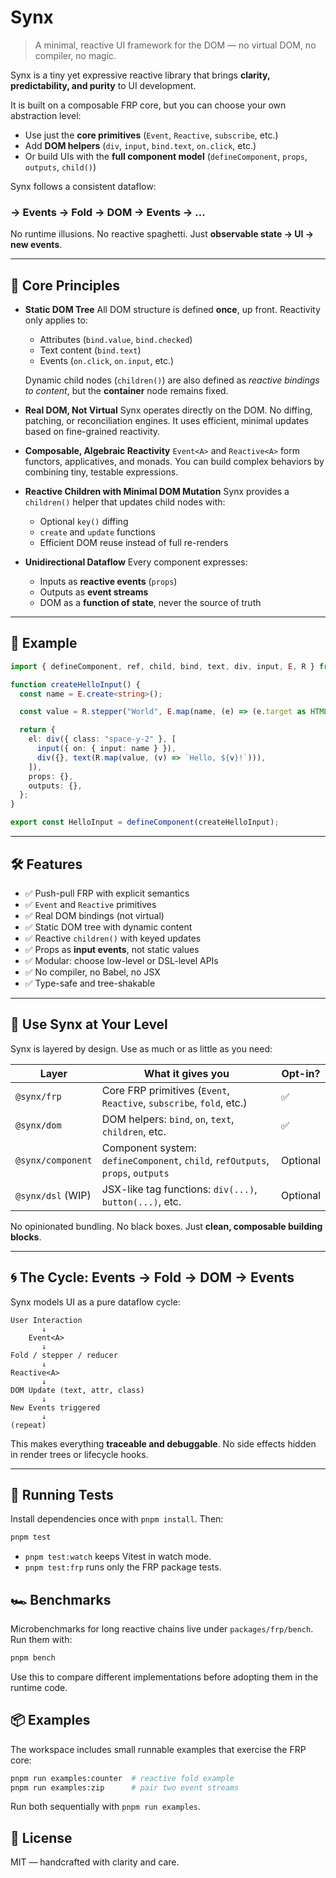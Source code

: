 # Synx

> A minimal, reactive UI framework for the DOM — no virtual DOM, no compiler, no magic.

Synx is a tiny yet expressive reactive library that brings **clarity, predictability, and purity** to UI development.

It is built on a composable FRP core, but you can choose your own abstraction level:
- Use just the **core primitives** (`Event`, `Reactive`, `subscribe`, etc.)
- Add **DOM helpers** (`div`, `input`, `bind.text`, `on.click`, etc.)
- Or build UIs with the **full component model** (`defineComponent`, `props`, `outputs`, `child()`)

Synx follows a consistent dataflow:
### → **Events → Fold → DOM → Events → ...**

No runtime illusions. No reactive spaghetti. Just **observable state -> UI -> new events**.

---

## 🧠 Core Principles

- **Static DOM Tree**
  All DOM structure is defined **once**, up front. Reactivity only applies to:
  - Attributes (`bind.value`, `bind.checked`)
  - Text content (`bind.text`)
  - Events (`on.click`, `on.input`, etc.)

  Dynamic child nodes (`children()`) are also defined as *reactive bindings to content*, but the **container** node remains fixed.

- **Real DOM, Not Virtual**
  Synx operates directly on the DOM. No diffing, patching, or reconciliation engines.
  It uses efficient, minimal updates based on fine-grained reactivity.

- **Composable, Algebraic Reactivity**
  `Event<A>` and `Reactive<A>` form functors, applicatives, and monads.
  You can build complex behaviors by combining tiny, testable expressions.

- **Reactive Children with Minimal DOM Mutation**
  Synx provides a `children()` helper that updates child nodes with:
  - Optional `key()` diffing
  - `create` and `update` functions
  - Efficient DOM reuse instead of full re-renders

- **Unidirectional Dataflow**
  Every component expresses:
  - Inputs as **reactive events** (`props`)
  - Outputs as **event streams**
  - DOM as a **function of state**, never the source of truth

---

## 🚀 Example

```ts
import { defineComponent, ref, child, bind, text, div, input, E, R } from "synx";

function createHelloInput() {
  const name = E.create<string>();

  const value = R.stepper("World", E.map(name, (e) => (e.target as HTMLInputElement).value));

  return {
    el: div({ class: "space-y-2" }, [
      input({ on: { input: name } }),
      div({}, text(R.map(value, (v) => `Hello, ${v}!`))),
    ]),
    props: {},
    outputs: {},
  };
}

export const HelloInput = defineComponent(createHelloInput);
````

---

## 🛠 Features

* ✅ Push-pull FRP with explicit semantics
* ✅ `Event` and `Reactive` primitives
* ✅ Real DOM bindings (not virtual)
* ✅ Static DOM tree with dynamic content
* ✅ Reactive `children()` with keyed updates
* ✅ Props as **input events**, not static values
* ✅ Modular: choose low-level or DSL-level APIs
* ✅ No compiler, no Babel, no JSX
* ✅ Type-safe and tree-shakable

---

## 🔧 Use Synx at Your Level

Synx is layered by design. Use as much or as little as you need:

| Layer             | What it gives you                                                              | Opt-in?  |
| ----------------- | ------------------------------------------------------------------------------ | -------- |
| `@synx/frp`       | Core FRP primitives (`Event`, `Reactive`, `subscribe`, `fold`, etc.)           | ✅        |
| `@synx/dom`       | DOM helpers: `bind`, `on`, `text`, `children`, etc.                            | ✅        |
| `@synx/component` | Component system: `defineComponent`, `child`, `refOutputs`, `props`, `outputs` | Optional |
| `@synx/dsl` (WIP) | JSX-like tag functions: `div(...)`, `button(...)`, etc.                        | Optional |

No opinionated bundling. No black boxes. Just **clean, composable building blocks**.

---

## 🌀 The Cycle: Events → Fold → DOM → Events

Synx models UI as a pure dataflow cycle:

```
User Interaction
       ↓
    Event<A>
       ↓
Fold / stepper / reducer
       ↓
Reactive<A>
       ↓
DOM Update (text, attr, class)
       ↓
New Events triggered
       ↓
(repeat)
```

This makes everything **traceable and debuggable**. No side effects hidden in render trees or lifecycle hooks.

---

## 🧪 Running Tests

Install dependencies once with `pnpm install`. Then:

```bash
pnpm test
```

- `pnpm test:watch` keeps Vitest in watch mode.
- `pnpm test:frp` runs only the FRP package tests.

## 🏎️ Benchmarks

Microbenchmarks for long reactive chains live under `packages/frp/bench`. Run them with:

```bash
pnpm bench
```

Use this to compare different implementations before adopting them in the runtime code.

## 📦 Examples

The workspace includes small runnable examples that exercise the FRP core:

```bash
pnpm run examples:counter  # reactive fold example
pnpm run examples:zip      # pair two event streams
```

Run both sequentially with `pnpm run examples`.

## 📜 License

MIT — handcrafted with clarity and care.
